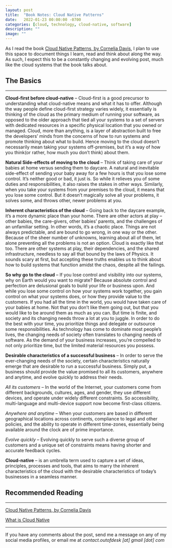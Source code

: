 ```yaml
---
layout: post
title:  "Book Notes: Cloud Native Patterns"
date:   2022-01-23 00:00:00 -0700
categories: [cloud, technology, cloud-native, software]
description: ""
image: ""
---
```


As I read the book [Cloud Native Patterns, by Cornelia Davis](https://www.manning.com/books/cloud-native-patterns), I plan to use this space to document things I learn, read and think about along the way. As such, I expect this to be a constantly changing and evolving post, much like the cloud systems that the book talks about.

## The Basics
----

**Cloud-first before cloud-native** – Cloud-first is a good precursor to understanding what cloud-native means and what it has to offer. Although the way people define cloud-first strategy varies widely, it essentially is thinking of the cloud as the primary medium of running your software, as opposed to the older approach that tied all your systems to a set of servers with dedicated resources in a specific physical location that you owned or managed. Cloud, more than anything, is a layer of abstraction built to free the developers’ minds from the concerns of how to run systems and promote thinking about what to build. Hence moving to the cloud doesn’t necessarily mean taking your systems off-premises, but it’s a way of how you think(or rather, how much you don’t think) about them.

**Natural Side-effects of moving to the cloud** – Think of taking care of your babies at home versus sending them to daycare. A natural and inevitable side-effect of sending your baby away for a few hours is that you lose some control. It’s neither good or bad, it just is. So while it relieves you of some duties and responsibilities, it also raises the stakes in other ways. Similarly, when you take your systems from your premises to the cloud, it means that you lose some control. But it doesn’t magically solve all your problems, it solves some, and throws other, newer problems at you.

**Inherent characteristics of the cloud** – Going back to the daycare example, it’s a more dynamic place than your home. There are other actors at play – other babies, the care-givers, other babies’ parents, and the challenges of an unfamiliar setting. In other words, it’s a chaotic place. Things are not always predictable, and are bound to go wrong, in one way or the other. Because of the sheer number of unknowns, learning about all of them, let alone preventing all the problems is not an option. Cloud is exactly like that too. There are other systems at play, their dependencies, and the shared infrastructure, needless to say all that bound by the laws of Physics. It sounds scary at first, but accepting these truths enables us to think about how to build systems that function amidst the chaos, despite all the failings.

**So why go to the cloud** – If you lose control and visibility into our systems, why on Earth would you want to migrate? Because absolute control and perfection are delusional goals to build your life or business upon. And while you lose some control on how your systems work together, you gain control on what your systems does, or how they provide value to the customers. If you had all the time in the world, you would have taken care of your babies at home. Not that you don’t like them going out, but that you would like to be around them as much as you can. But time is finite, and society and its changing needs throw a lot at you to juggle. In order to do the best with your time, you prioritize things and delegate or outsource some responsibilities. As technology has come to dominate most people’s lives, the changing needs of society often translates to changing needs of software. As the demand of your business increases, you’re compelled to not only prioritize time, but the limited material resources you possess.

**Desirable characteristics of a successful business** – In order to serve the ever-changing needs of the society, certain characteristics naturally emerge that are desirable to run a successful business. Simply put, a business should provide the value promised to all its customers, anywhere and anytime, and evolve quickly to address their needs.

*All its customers* – In the world of the Internet, your customers come from different backgrounds, cultures, ages, and gender, they use different devices, and operate under widely different constraints. So accessibility, multi-language and multi-device support now become first-class citizens.

*Anywhere and anytime* – When your customers are based in different geographical locations across continents, compliance to legal and other policies, and the ability to operate in different time-zones, essentially being available around the clock are of prime importance.

*Evolve quickly* – Evolving quickly to serve such a diverse group of customers and a unique set of constraints means having shorter and accurate feedback cycles.

**Cloud-native** – is an umbrella term used to capture a set of ideas, principles, processes and tools, that aims to marry the inherent characteristics of the cloud with the desirable characteristics of today’s businesses in a seamless manner.

## Recommended Reading
-----

[Cloud Native Patterns, by Cornelia Davis](https://www.manning.com/books/cloud-native-patterns)

[What is Cloud Native](https://docs.microsoft.com/en-us/dotnet/architecture/cloud-native/definition)

*****

If you have any comments about the post, send me a message on any of my social media profiles, or email me at *contact.outofdesk [at] gmail [dot] com*
